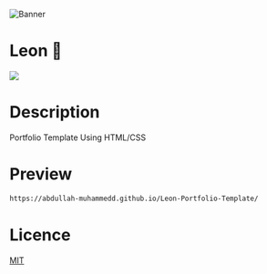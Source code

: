 ![Banner](https://github.com/abdullah-muhammedd/banners/blob/master/Leon%20Banner.gif?raw=true)

# Leon 💸
![](https://img.shields.io/tokei/lines/github/abdullah-muhammedd/Leon-Portfolio-Template)
# Description 
Portfolio Template Using HTML/CSS
# Preview 
```bash 
https://abdullah-muhammedd.github.io/Leon-Portfolio-Template/
```
# Licence 
[MIT](https://choosealicense.com/licenses/mit/)
